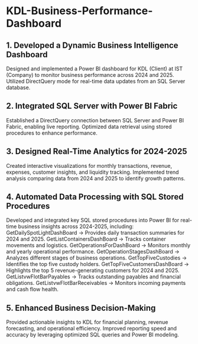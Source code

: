 # KDL-Business-Performance-Dashboard
## 1. Developed a Dynamic Business Intelligence Dashboard
Designed and implemented a Power BI dashboard for KDL (Client) at IST (Company) to monitor business performance across 2024 and 2025.
Utilized DirectQuery mode for real-time data updates from an SQL Server database.
## 2. Integrated SQL Server with Power BI Fabric
Established a DirectQuery connection between SQL Server and Power BI Fabric, enabling live reporting.
Optimized data retrieval using stored procedures to enhance performance.
## 3. Designed Real-Time Analytics for 2024-2025
Created interactive visualizations for monthly transactions, revenue, expenses, customer insights, and liquidity tracking.
Implemented trend analysis comparing data from 2024 and 2025 to identify growth patterns.
## 4. Automated Data Processing with SQL Stored Procedures
Developed and integrated key SQL stored procedures into Power BI for real-time business insights across 2024-2025, including:
          GetDailySpotLightDashBoard → Provides daily transaction summaries for 2024 and 2025.
          GetListContainersDashBoard → Tracks container movements and logistics.
          GetOperationsForDashBoard → Monitors monthly and yearly operational performance.
          GetOperationStagesDashBoard → Analyzes different stages of business operations.
          GetTopFiveCustodies → Identifies the top five custody holders.
          GetTopFiveCustomersDashBoard → Highlights the top 5 revenue-generating customers for 2024 and 2025.
          GetListvwFlotBarPayables → Tracks outstanding payables and financial obligations.
          GetListvwFlotBarReceivables → Monitors incoming payments and cash flow health.
## 5. Enhanced Business Decision-Making
Provided actionable insights to KDL for financial planning, revenue forecasting, and operational efficiency.
Improved reporting speed and accuracy by leveraging optimized SQL queries and Power BI modeling.
